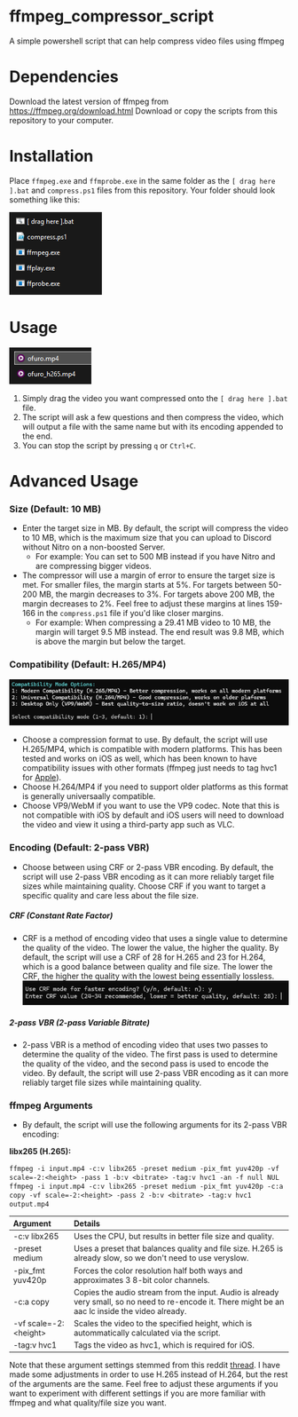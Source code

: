 # ffmpeg_compressor_script
A simple powershell script that can help compress video files using ffmpeg

# Dependencies
Download the latest version of ffmpeg from https://ffmpeg.org/download.html
Download or copy the scripts from this repository to your computer.

# Installation
Place `ffmpeg.exe` and `ffmprobe.exe` in the same folder as the `[ drag here ].bat` and `compress.ps1` files from this repository.
Your folder should look something like this:

![alt text](read_me_images/folder.png)

# Usage
![alt text](read_me_images/output.png)
1. Simply drag the video you want compressed onto the `[ drag here ].bat` file.
2. The script will ask a few questions and then compress the video, which will output a file with the same name but with its encoding appended to the end.
3. You can stop the script by pressing `q` or `Ctrl+C`.

# Advanced Usage
### Size (Default: 10 MB)
- Enter the target size in MB. By default, the script will compress the video to 10 MB, which is the maximum size that you can upload to Discord without Nitro on a non-boosted Server.
  - For example: You can set to 500 MB instead if you have Nitro and are compressing bigger videos.
- The compressor will use a margin of error to ensure the target size is met. For smaller files, the margin starts at 5%. For targets between 50-200 MB, the margin decreases to 3%. For targets above 200 MB, the margin decreases to 2%. Feel free to adjust these margins at lines 159-166 in the `compress.ps1` file if you'd like closer margins.
  - For example: When compressing a 29.41 MB video to 10 MB, the margin will target 9.5 MB instead. The end result was 9.8 MB, which is above the margin but below the target.

### Compatibility (Default: H.265/MP4)
![alt text](read_me_images/compatibility.png)
- Choose a compression format to use. By default, the script will use H.265/MP4, which is compatible with modern platforms. This has been tested and works on iOS as well, which has been known to have compatibility issues with other formats (ffmpeg just needs to tag hvc1 for [Apple](https://developer.apple.com/documentation/http-live-streaming/hls-authoring-specification-for-apple-devices#2969487)).
- Choose H.264/MP4 if you need to support older platforms as this format is generally universaally compatible.
- Choose VP9/WebM if you want to use the VP9 codec. Note that this is not compatible with iOS by default and iOS users will need to download the video and view it using a third-party app such as VLC.

### Encoding (Default: 2-pass VBR)
- Choose between using CRF or 2-pass VBR encoding. By default, the script will use 2-pass VBR encoding as it can more reliably target file sizes while maintaining quality. Choose CRF if you want to target a specific quality and care less about the file size.

<h5> CRF (Constant Rate Factor) </h5>

- CRF is a method of encoding video that uses a single value to determine the quality of the video. The lower the value, the higher the quality. By default, the script will use a CRF of 28 for H.265 and 23 for H.264, which is a good balance between quality and file size. The lower the CRF, the higher the quality with the lowest being essentially lossless.
![alt text](read_me_images/encode.png)

<h5> 2-pass VBR (2-pass Variable Bitrate) </h5>

- 2-pass VBR is a method of encoding video that uses two passes to determine the quality of the video. The first pass is used to determine the quality of the video, and the second pass is used to encode the video. By default, the script will use 2-pass VBR encoding as it can more reliably target file sizes while maintaining quality.

### ffmpeg Arguments
- By default, the script will use the following arguments for its 2-pass VBR encoding:

<b>libx265 (H.265):</b>
```
ffmpeg -i input.mp4 -c:v libx265 -preset medium -pix_fmt yuv420p -vf scale=-2:<height> -pass 1 -b:v <bitrate> -tag:v hvc1 -an -f null NUL
ffmpeg -i input.mp4 -c:v libx265 -preset medium -pix_fmt yuv420p -c:a copy -vf scale=-2:<height> -pass 2 -b:v <bitrate> -tag:v hvc1 output.mp4
```

| Argument | Details |
| :------- | :------ |
| -c:v libx265            | Uses the CPU, but results in better file size and quality. |
| -preset medium          | Uses a preset that balances quality and file size. H.265 is already slow, so we don't need to use veryslow. |
| -pix_fmt yuv420p        | Forces the color resolution half both ways and approximates 3 8-bit color channels. |
| -c:a copy               | Copies the audio stream from the input. Audio is already very small, so no need to re-encode it. There might be an aac lc inside the video already. |
| -vf scale=-2:\<height\> | Scales the video to the specified height, which is autommatically calculated via the script. |
| -tag:v hvc1             | Tags the video as hvc1, which is required for iOS. |

Note that these argument settings stemmed from this reddit [thread](https://www.reddit.com/r/ffmpeg/comments/133m7i0/compressing_videos_with_ffmpeg_for_discord/). I have made some adjustments in order to use H.265 instead of H.264, but the rest of the arguments are the same. Feel free to adjust these arguments if you want to experiment with different settings if you are more familiar with ffmpeg and what quality/file size you want.